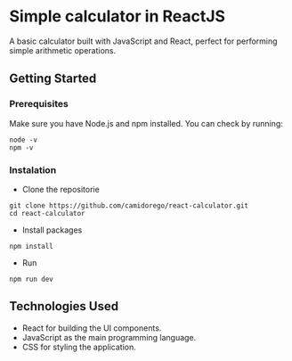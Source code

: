 # Simple calculator in ReactJS
A basic calculator built with JavaScript and React, perfect for performing simple arithmetic operations.

## Getting Started
### Prerequisites
Make sure you have Node.js and npm installed. You can check by running:
```
node -v
npm -v
```
### Instalation
* Clone the repositorie
```
git clone https://github.com/camidorego/react-calculator.git
cd react-calculator
```

* Install packages
```
npm install
```

* Run
```
npm run dev
```

## Technologies Used
* React for building the UI components.
* JavaScript as the main programming language.
* CSS for styling the application.